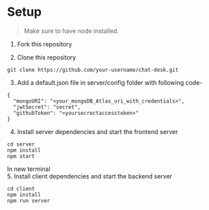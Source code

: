 # Setup
> Make sure to have node installed.
1. Fork this repository 

2. Clone this repository
```
git clone https://github.com/your-username/chat-desk.git

```
3. Add a default.json file in server/config folder with following code-
```
{
  "mongoURI": "<your_mongoDB_Atlas_uri_with_credentials>",
  "jwtSecret": "secret",
  "githubToken": "<yoursecrectaccesstoken>"
}
```
4. Install server dependencies and start the frontend server
``` 
cd server
npm install
npm start
```
In new terminal \
5. Install client dependencies and start the backend server
```
cd client
npm install
npm run server

```

